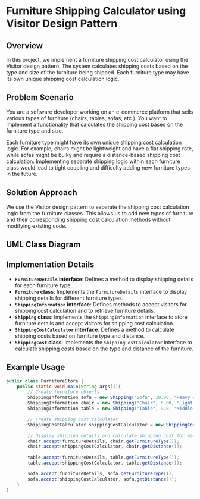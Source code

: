 
# Furniture Shipping Calculator using Visitor Design Pattern

## Overview

In this project, we implement a furniture shipping cost calculator using the Visitor design pattern. The system calculates shipping costs based on the type and size of the furniture being shipped. Each furniture type may have its own unique shipping cost calculation logic.

## Problem Scenario

You are a software developer working on an e-commerce platform that sells various types of furniture (chairs, tables, sofas, etc.). You want to implement a functionality that calculates the shipping cost based on the furniture type and size.

Each furniture type might have its own unique shipping cost calculation logic. For example, chairs might be lightweight and have a flat shipping rate, while sofas might be bulky and require a distance-based shipping cost calculation. Implementing separate shipping logic within each furniture class would lead to tight coupling and difficulty adding new furniture types in the future.

## Solution Approach

We use the Visitor design pattern to separate the shipping cost calculation logic from the furniture classes. This allows us to add new types of furniture and their corresponding shipping cost calculation methods without modifying existing code.

## UML Class Diagram


## Implementation Details

- **`FurnitureDetails` interface**: Defines a method to display shipping details for each furniture type.
- **`Furniture` class**: Implements the `FurnitureDetails` interface to display shipping details for different furniture types.
- **`ShippingInformation` interface**: Defines methods to accept visitors for shipping cost calculation and to retrieve furniture details.
- **`Shipping` class**: Implements the `ShippingInformation` interface to store furniture details and accept visitors for shipping cost calculation.
- **`ShippingCostCalculator` interface**: Defines a method to calculate shipping costs based on furniture type and distance.
- **`ShippingCost` class**: Implements the `ShippingCostCalculator` interface to calculate shipping costs based on the type and distance of the furniture.

## Example Usage

```java
public class FurnitureStore {
    public static void main(String args[]){
        // Create furniture objects
        ShippingInformation sofa = new Shipping("Sofa", 10.00, "Heavy Weight");
        ShippingInformation chair = new Shipping("Chair", 5.00, "Light Weight");
        ShippingInformation table = new Shipping("Table", 9.0, "Middle Weight");

        // Create shipping cost calculator
        ShippingCostCalculator shippingCostCalculator = new ShippingCost();

        // Display shipping details and calculate shipping cost for each furniture
        chair.accept(furnitureDetails, chair.getFurnitureType());
        chair.accept(shippingCostCalculator, chair.getDistance());

        table.accept(furnitureDetails, table.getFurnitureType());
        table.accept(shippingCostCalculator, table.getDistance());

        sofa.accept(furnitureDetails, sofa.getFurnitureType());
        sofa.accept(shippingCostCalculator, sofa.getDistance());
    }
}
